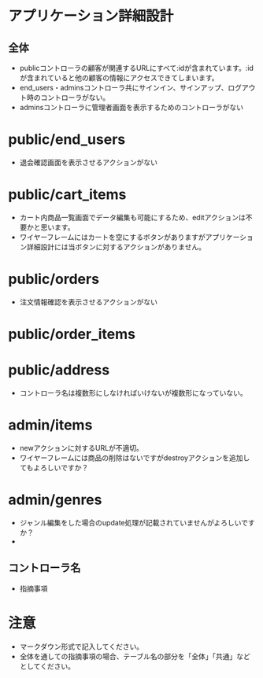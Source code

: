 # アプリケーション詳細設計
## 全体
- publicコントローラの顧客が関連するURLにすべて:idが含まれています。:idが含まれていると他の顧客の情報にアクセスできてしまいます。
- end_users・adminsコントローラ共にサインイン、サインアップ、ログアウト時のコントローラがない。
- adminsコントローラに管理者画面を表示するためのコントローラがない

# public/end_users
- 退会確認画面を表示させるアクションがない


# public/cart_items
- カート内商品一覧画面でデータ編集も可能にするため、editアクションは不要かと思います。
- ワイヤーフレームにはカートを空にするボタンがありますがアプリケーション詳細設計には当ボタンに対するアクションがありません。

# public/orders
- 注文情報確認を表示させるアクションがない

# public/order_items

# public/address
- コントローラ名は複数形にしなければいけないが複数形になっていない。

# admin/items
- newアクションに対するURLが不適切。
- ワイヤーフレームには商品の削除はないですがdestroyアクションを追加してもよろしいですか？

# admin/genres
- ジャンル編集をした場合のupdate処理が記載されていませんがよろしいですか？
- 

## コントローラ名
- 指摘事項

# 注意
* マークダウン形式で記入してください。
* 全体を通しての指摘事項の場合、テーブル名の部分を「全体」「共通」などとしてください。
